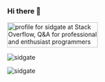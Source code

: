 ### Hi there 👋

<p>
<a href="https://stackoverflow.com/users/977919/sidgate"><img src="https://stackoverflow.com/users/flair/977919.png" width="208" height="58" alt="profile for sidgate at Stack Overflow, Q&amp;A for professional and enthusiast programmers" title="profile for sidgate at Stack Overflow, Q&amp;A for professional and enthusiast programmers"></a>
</p>
<p><img align="center" src="https://github-readme-stats.vercel.app/api/top-langs?username=sidgate&show_icons=true&locale=en&layout=compact" alt="sidgate" /></p>

<p><img align="center" src="https://github-readme-streak-stats.herokuapp.com/?user=sidgate&" alt="sidgate" /></p>
